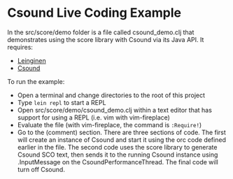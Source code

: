 # Csound Live Coding Example 

In the src/score/demo folder is a file called csound_demo.clj that demonstrates
using the score library with Csound via its Java API.  It requires:

* [Leinginen](http://leiningen.org)
* [Csound](http://csound.github.io)

To run the example:

* Open a terminal and change directories to the root of this project
* Type ```lein repl``` to start a REPL
* Open src/score/demo/csound_demo.clj within a text editor that has support
for using a REPL (i.e. vim with vim-fireplace)
* Evaluate the file (with vim-fireplace, the command is ```:Require!```)
* Go to the (comment) section. There are three sections of code.  The first
will create an instance of Csound and start it using the orc code defined
earlier in the file.  The second code uses the score library to generate
Csound SCO text, then sends it to the running Csound instance using 
.InputMessage on the CsoundPerformanceThread.  The final code will turn off
Csound.
